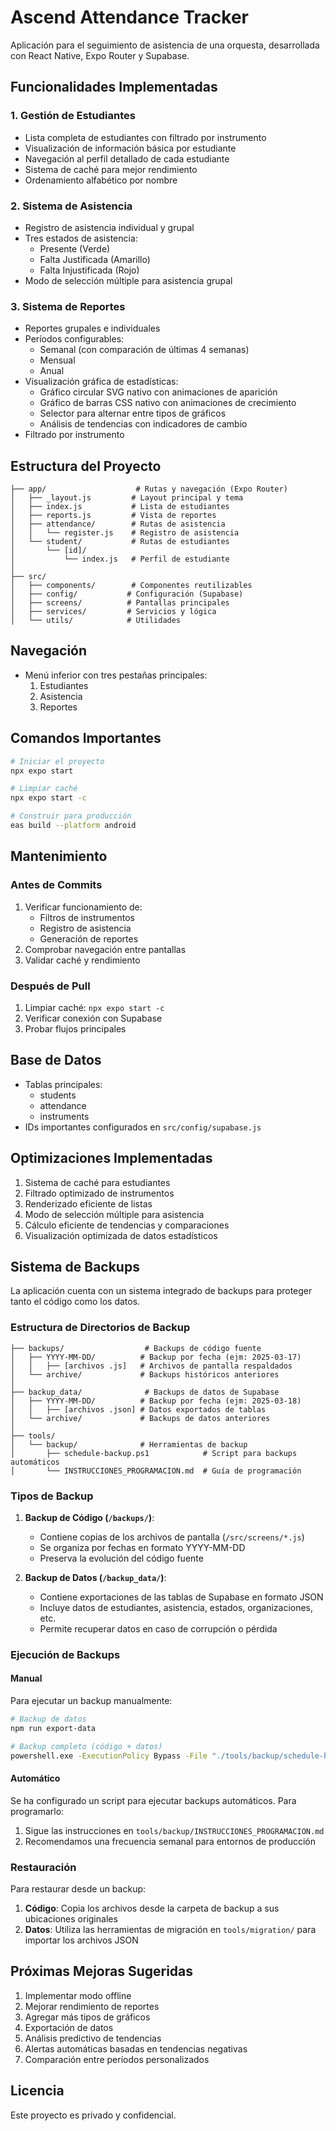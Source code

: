 # Ascend Attendance Tracker

Aplicación para el seguimiento de asistencia de una orquesta, desarrollada con React Native, Expo Router y Supabase.

## Funcionalidades Implementadas

### 1. Gestión de Estudiantes
- Lista completa de estudiantes con filtrado por instrumento
- Visualización de información básica por estudiante
- Navegación al perfil detallado de cada estudiante
- Sistema de caché para mejor rendimiento
- Ordenamiento alfabético por nombre

### 2. Sistema de Asistencia
- Registro de asistencia individual y grupal
- Tres estados de asistencia:
  - Presente (Verde)
  - Falta Justificada (Amarillo)
  - Falta Injustificada (Rojo)
- Modo de selección múltiple para asistencia grupal

### 3. Sistema de Reportes
- Reportes grupales e individuales
- Períodos configurables:
  - Semanal (con comparación de últimas 4 semanas)
  - Mensual
  - Anual
- Visualización gráfica de estadísticas:
  - Gráfico circular SVG nativo con animaciones de aparición
  - Gráfico de barras CSS nativo con animaciones de crecimiento
  - Selector para alternar entre tipos de gráficos
  - Análisis de tendencias con indicadores de cambio
- Filtrado por instrumento

## Estructura del Proyecto

```
├── app/                    # Rutas y navegación (Expo Router)
│   ├── _layout.js         # Layout principal y tema
│   ├── index.js           # Lista de estudiantes
│   ├── reports.js         # Vista de reportes
│   ├── attendance/        # Rutas de asistencia
│   │   └── register.js    # Registro de asistencia
│   └── student/           # Rutas de estudiantes
│       └── [id]/
│           └── index.js   # Perfil de estudiante
│
├── src/
│   ├── components/        # Componentes reutilizables
│   ├── config/           # Configuración (Supabase)
│   ├── screens/          # Pantallas principales
│   ├── services/         # Servicios y lógica
│   └── utils/            # Utilidades
```

## Navegación
- Menú inferior con tres pestañas principales:
  1. Estudiantes
  2. Asistencia
  3. Reportes

## Comandos Importantes

```bash
# Iniciar el proyecto
npx expo start

# Limpiar caché
npx expo start -c

# Construir para producción
eas build --platform android
```

## Mantenimiento

### Antes de Commits
1. Verificar funcionamiento de:
   - Filtros de instrumentos
   - Registro de asistencia
   - Generación de reportes
2. Comprobar navegación entre pantallas
3. Validar caché y rendimiento

### Después de Pull
1. Limpiar caché: `npx expo start -c`
2. Verificar conexión con Supabase
3. Probar flujos principales

## Base de Datos
- Tablas principales:
  - students
  - attendance
  - instruments
- IDs importantes configurados en `src/config/supabase.js`

## Optimizaciones Implementadas
1. Sistema de caché para estudiantes
2. Filtrado optimizado de instrumentos
3. Renderizado eficiente de listas
4. Modo de selección múltiple para asistencia
5. Cálculo eficiente de tendencias y comparaciones
6. Visualización optimizada de datos estadísticos

## Sistema de Backups

La aplicación cuenta con un sistema integrado de backups para proteger tanto el código como los datos.

### Estructura de Directorios de Backup

```
├── backups/                  # Backups de código fuente
│   ├── YYYY-MM-DD/          # Backup por fecha (ejm: 2025-03-17)
│   │   ├── [archivos .js]   # Archivos de pantalla respaldados
│   └── archive/             # Backups históricos anteriores
│
├── backup_data/              # Backups de datos de Supabase
│   ├── YYYY-MM-DD/          # Backup por fecha (ejm: 2025-03-18)
│   │   ├── [archivos .json] # Datos exportados de tablas
│   └── archive/             # Backups de datos anteriores
│
├── tools/
│   └── backup/              # Herramientas de backup
│       ├── schedule-backup.ps1            # Script para backups automáticos
│       └── INSTRUCCIONES_PROGRAMACION.md  # Guía de programación
```

### Tipos de Backup

1. **Backup de Código (`/backups/`)**: 
   - Contiene copias de los archivos de pantalla (`/src/screens/*.js`)
   - Se organiza por fechas en formato YYYY-MM-DD
   - Preserva la evolución del código fuente

2. **Backup de Datos (`/backup_data/`)**: 
   - Contiene exportaciones de las tablas de Supabase en formato JSON
   - Incluye datos de estudiantes, asistencia, estados, organizaciones, etc.
   - Permite recuperar datos en caso de corrupción o pérdida

### Ejecución de Backups

#### Manual

Para ejecutar un backup manualmente:

```bash
# Backup de datos
npm run export-data

# Backup completo (código + datos)
powershell.exe -ExecutionPolicy Bypass -File "./tools/backup/schedule-backup.ps1"
```

#### Automático

Se ha configurado un script para ejecutar backups automáticos. Para programarlo:

1. Sigue las instrucciones en `tools/backup/INSTRUCCIONES_PROGRAMACION.md`
2. Recomendamos una frecuencia semanal para entornos de producción

### Restauración

Para restaurar desde un backup:

1. **Código**: Copia los archivos desde la carpeta de backup a sus ubicaciones originales
2. **Datos**: Utiliza las herramientas de migración en `tools/migration/` para importar los archivos JSON

## Próximas Mejoras Sugeridas
1. Implementar modo offline
2. Mejorar rendimiento de reportes
3. Agregar más tipos de gráficos
4. Exportación de datos
5. Análisis predictivo de tendencias
6. Alertas automáticas basadas en tendencias negativas
7. Comparación entre períodos personalizados

## Licencia
Este proyecto es privado y confidencial.
